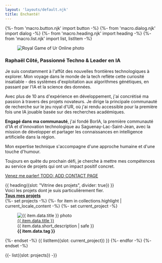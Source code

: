```yaml
---
layout: 'layouts/default.njk'
title: Enchanté!
---
```


{%- from 'macro.button.njk' import button -%}
{%- from 'macro.dialog.njk' import dialog -%}
{%- from 'macro.heading.njk' import heading -%}
{%- from 'macro.list.njk' import list, listItem -%}


<article class="{{ site.prose }}">
  <div class="mx-auto max-w-xl lg:gap-16 lg:grid lg:max-w-none lg:grid-cols-2">
    <aside class="lg:order-last">
      <figure class="mx-auto max-w-4xl">
        <img src="https://media.licdn.com/dms/image/v2/D4E03AQErpo1scZTBBg/profile-displayphoto-shrink_800_800/profile-displayphoto-shrink_800_800/0/1731865418672?e=1741824000&v=beta&t=O-J1V-ARzMC7xXHXGuUDBqD6WO8Q4S1PGNZonSMm7v0" alt="Royal Game of Ur Online photo" class="h-100 w-full object-center object-cover rounded-2xl">
      </figure>
    </aside>
    <article>


### Raphaël Côté, Passionné Techno & Leader en IA

Je suis constamment à l'affût des nouvelles frontières technologiques à explorer. Mon voyage dans le monde de la tech reflète cette curiosité insatiable - des systèmes d'exploitation aux algorithmes génétiques, en passant par l'IA et la science des données.

Avec plus de 10 ans d'expérience en développement, j'ai concrétisé ma passion à travers des projets novateurs. Je dirige la principale communauté de recherche sur le jeu royal d'UR, où j'ai rendu accessible pour la première fois une IA jouable basée sur des recherches académiques. 

**Engagé dans ma communauté**, j'ai fondé BorIA, la première communauté d'IA et d'innovation technologique au Saguenay-Lac-Saint-Jean, avec la mission de développer et partager les connaissances en intelligence artificielle dans la région.

Mon expertise technique s'accompagne d'une approche humaine et d'une touche d'humour.

Toujours en quête du prochain défi, je cherche à mettre mes compétences au service de projets qui ont un impact positif concret.

[Venez me parler! TODO: ADD CONTACT PAGE](/)


</article>
</div>

</article>
{{ heading({slot: "Vitrine des projets", divider: true}) }}


<div class="pt-3 flex items-end justify-between">
  <div class="text-l">Voici les projets dont je suis particulièrement fier.</div>
  <a href="{{ "/projects" | locale_url }}" class="text-(lg sec-600) leading-tight font-semibold inline-block [&:after]:(w-full h-0.5 bg-current block opacity-50 scale-0 motion-safe:(transition) content-['']) [&:hover:after,&:focus:after]:(scale-100)"><strong class="text-l">Tous mes projets <iconify-icon icon="mdi:arrow-right" inline="false" class="iconify text-xl"></iconify-icon></strong></a>
</div>
{%- set projects -%}
{%- for item in collections.highlight | current_locale_content -%}
{%- set current_project -%}
<div class="group mt-10 w-full h-full bg-white relative rounded-lg shadow-lg dark:(bg-pri-500/5)">
  <figure>
    <img src="{{ item.data.img }}" alt="{{ item.data.title }} photo" class="w-full h-48 object-(cover center) rounded-t-lg motion-safe:(transition-all)" />
    <figcaption class="p-6 space-y-1">
      <a href="{{ item.url | url }}" class="text-(lg pri-600) leading-tight font-semibold inline-block [&:after]:(w-full h-0.5 bg-current block opacity-50 scale-0 motion-safe:(transition) content-['']) [&:hover:after,&:focus:after]:(scale-100)">
        {{ item.data.title }}
        <span class="absolute inset-0 rounded-lg motion-safe:(transition) group-hover:(ring-(& pri-600/50))" aria-hidden="true"></span>
      </a>
      <div class="line-clamp-2 text-sm">{{ item.data.short_description | safe }}</div>
      <div class="pt-3 flex items-end justify-between">
        <strong class="text-l">{{ item.data.tag }}</strong>
        <iconify-icon icon="mdi:arrow-right" inline="false" class="iconify text-xl"></iconify-icon>
      </div>
    </figcaption>
  </figure>
</div>
{%- endset -%}
{{ listItem({slot: current_project}) }}
{%- endfor -%}
{%- endset -%}

{{- list({slot: projects}) -}}